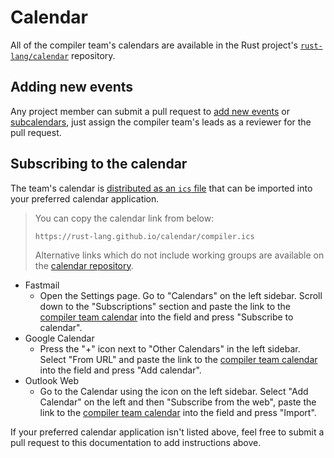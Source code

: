 # Calendar
All of the compiler team's calendars are available in the Rust project's
[`rust-lang/calendar`][calendar_repo] repository.

## Adding new events
Any project member can submit a pull request to [add new events][add_event] or
[subcalendars][add_calendar], just assign the compiler team's leads as a reviewer for the pull
request.

## Subscribing to the calendar
The team's calendar is [distributed as an `ics` file][ics] that can be imported into your preferred
calendar application.

> You can copy the calendar link from below:
>
> `https://rust-lang.github.io/calendar/compiler.ics`
>
> Alternative links which do not include working groups are available on the
> [calendar repository][calendar_repo].

- Fastmail
  - Open the Settings page. Go to "Calendars" on the left sidebar. Scroll down to the
    "Subscriptions" section and paste the link to the [compiler team calendar][ics] into the
    field and press "Subscribe to calendar".
- Google Calendar
  - Press the "+" icon next to "Other Calendars" in the left sidebar. Select "From URL" and paste
    the link to the [compiler team calendar][ics] into the field and press "Add calendar".
- Outlook Web
  - Go to the Calendar using the icon on the left sidebar. Select "Add Calendar" on the left and
    then "Subscribe from the web", paste the link to the [compiler team calendar][ics] into the
    field and press "Import".

If your preferred calendar application isn't listed above, feel free to submit a pull request to
this documentation to add instructions above.

[add_calendar]: https://github.com/rust-lang/calendar?tab=readme-ov-file#how-do-i-add-a-calendar
[add_event]: https://github.com/rust-lang/calendar?tab=readme-ov-file#how-do-i-add-an-event
[calendar_repo]: https://github.com/rust-lang/calendar
[ics]: https://rust-lang.github.io/calendar/compiler.ics

